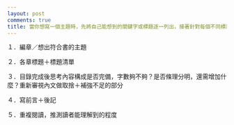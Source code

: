 ```yaml
---
layout: post
comments: true
title: 當你想寫一個主題時，先將自己能想到的關鍵字或標題逐一列出，接著針對每個不同標題分別寫一張Ａ４份量的文章
---
```




１．編章／想出符合書的主題

２．各章標題＋標題清單

３．目錄完成後思考內容構成是否完備，字數夠不夠？是否條理分明，還需增加什麼？重新審視內文做取捨＋補強不足的部分

４．寫前言＋後記

５．重複閱讀，推測讀者能理解到的程度

